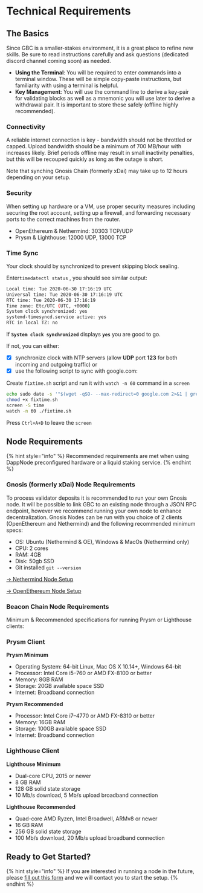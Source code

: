 # Technical Requirements

## The Basics

Since GBC is a smaller-stakes environment, it is a great place to refine new skills. Be sure to read instructions carefully and ask questions (dedicated discord channel coming soon) as needed.

* **Using the Terminal**:  You will be required to enter commands into a terminal window. These will be simple copy-paste instructions, but familiarity with using a terminal is helpful.&#x20;
* **Key Management**: You will use the command line to derive a key-pair for validating blocks as well as a mnemonic you will use later to derive a withdrawal pair. It is important to store these safely (offline highly recommended).

### Connectivity

A reliable internet connection is key - bandwidth should not be throttled or capped. Upload bandwidth should be a minimum of 700 MB/hour with increases likely. Brief periods offline may result in small inactivity penalties, but this will be recouped quickly as long as the outage is short.

Note that synching Gnosis Chain (formerly xDai) may take up to 12 hours depending on your setup.&#x20;

### Security

When setting up hardware or a VM, use proper security measures including securing the root account, setting up a firewall, and forwarding necessary ports to the correct machines from the router.

* OpenEthereum & Nethermind: 30303 TCP/UDP
* Prysm & Lighthouse: 12000 UDP, 13000 TCP

### Time Sync

Your clock should by synchronized to prevent skipping block sealing.

&#x20;Enter`timedatectl status` , you should see similar output:

```bash
Local time: Tue 2020-06-30 17:16:19 UTC
Universal time: Tue 2020-06-30 17:16:19 UTC
RTC time: Tue 2020-06-30 17:16:19
Time zone: Etc/UTC (UTC, +0000)
System clock synchronized: yes
systemd-timesyncd.service active: yes
RTC in local TZ: no
```

If **`System clock synchronized`** displays **`yes`**   you are good to go.

If not, you can either:

* [x] synchronize clock with NTP servers (allow **UDP** port **123** for both incoming and outgoing traffic) or
* [x] use the following script to sync with google.com:

Create `fixtime.sh` script and run it with `watch -n 60` command in a `screen`

```bash
echo sudo date -s '"$(wget -qSO- --max-redirect=0 google.com 2>&1 | grep Date: | cut -d' ' -f5-8)Z"' > fixtime.sh
chmod +x fixtime.sh
screen -S time
watch -n 60 ./fixtime.sh
```

Press `Ctrl+A+D` to leave the `screen`

## Node Requirements

{% hint style="info" %}
Recommended requirements are met when using DappNode preconfigured hardware or a liquid staking service.
{% endhint %}

### Gnosis (formerly xDai) Node Requirements

To process validator deposits it is recommended to run your own Gnosis node. It will be possible to link GBC to an existing node through a JSON RPC endpoint, however we recommend running your own node to enhance decentralization. Gnosis Nodes can be run with you choice of 2 clients (OpenEthereum and Nethermind) and the following recommended minimum specs:

* OS: Ubuntu (Nethermind & OE), Windows & MacOs (Nethermind only)
* CPU: 2 cores
* RAM: 4GB
* Disk: 50gb SSD
* Git installed `git --version`

[-> Nethermind Node Setup](../clients/gnosis-chain-node-openethereum-and-nethermind/nethermind-node-setup.md)

[-> OpenEthereum Node Setup ](../clients/gnosis-chain-node-openethereum-and-nethermind/openethereum-node-setup.md)

### Beacon Chain Node Requirements

Minimum & Recommended specifications for running Prysm or Lighthouse clients:

### Prysm Client

**Prysm Minimum**

* Operating System: 64-bit Linux, Mac OS X 10.14+, Windows 64-bit
* Processor: Intel Core i5–760 or AMD FX-8100 or better
* Memory: 8GB RAM
* Storage: 20GB available space SSD
* Internet: Broadband connection

**Prysm Recommended**

* Processor: Intel Core i7–4770 or AMD FX-8310 or better
* Memory: 16GB RAM
* Storage: 100GB available space SSD
* Internet: Broadband connection

### Lighthouse Client

**Lighthouse Minimum**

* Dual-core CPU, 2015 or newer
* 8 GB RAM
* 128 GB solid state storage
* 10 Mb/s download, 5 Mb/s upload broadband connection

**Lighthouse Recommended**

* Quad-core AMD Ryzen, Intel Broadwell, ARMv8 or newer
* 16 GB RAM
* 256 GB solid state storage
* 100 Mb/s download, 20 Mb/s upload broadband connection

## Ready to Get Started?

{% hint style="info" %}
If you are interested in running a node in the future, please [fill out this form](https://airtable.com/shrrzJsRLa767gpcQ) and we will contact you to start the setup.
{% endhint %}
